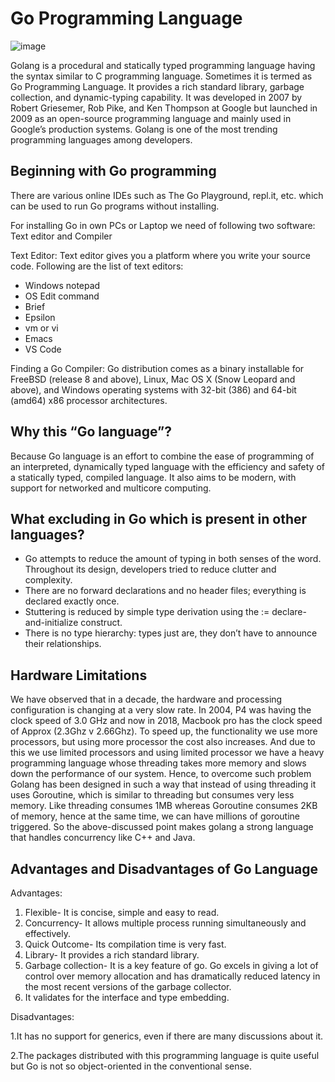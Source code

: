 # Go Programming Language

![image](https://user-images.githubusercontent.com/101946115/209450673-6392aeda-88c0-4abb-978d-559eb822f32a.png)

Golang is a procedural and statically typed programming language having the syntax similar to C programming language. Sometimes it is termed as Go Programming Language. It provides a rich standard library, garbage collection, and dynamic-typing capability. It was developed in 2007 by Robert Griesemer, Rob Pike, and Ken Thompson at Google but launched in 2009 as an open-source programming language and mainly used in Google’s production systems. Golang is one of the most trending programming languages among developers.

##  Beginning with Go programming

There are various online IDEs such as The Go Playground, repl.it, etc. which can be used to run Go programs without installing. 

For installing Go in own PCs or Laptop we need of following two software: Text editor and Compiler 

Text Editor: Text editor gives you a platform where you write your source code. Following are the list of text editors:  

- Windows notepad
- OS Edit command
- Brief
- Epsilon
- vm or vi
- Emacs
- VS Code

Finding a Go Compiler: Go distribution comes as a binary installable for FreeBSD (release 8 and above), Linux, Mac OS X (Snow Leopard and above), and Windows operating systems with 32-bit (386) and 64-bit (amd64) x86 processor architectures.

## Why this “Go language”?

Because Go language is an effort to combine the ease of programming of an interpreted, dynamically typed language with the efficiency and safety of a statically typed, compiled language. It also aims to be modern, with support for networked and multicore computing. 

## What excluding in Go which is present in other languages? 

- Go attempts to reduce the amount of typing in both senses of the word. Throughout its design, developers tried to reduce clutter and complexity.
- There are no forward declarations and no header files; everything is declared exactly once.
- Stuttering is reduced by simple type derivation using the := declare-and-initialize construct.
- There is no type hierarchy: types just are, they don’t have to announce their relationships.

## Hardware Limitations

We have observed that in a decade, the hardware and processing configuration is changing at a very slow rate. In 2004, P4 was having the clock speed of 3.0 GHz and now in 2018, Macbook pro has the clock speed of Approx (2.3Ghz v 2.66Ghz). To speed up, the functionality we use more processors, but using more processor the cost also increases. And due to this we use limited processors and using limited processor we have a heavy programming language whose threading takes more memory and slows down the performance of our system. Hence, to overcome such problem Golang has been designed in such a way that instead of using threading it uses Goroutine, which is similar to threading but consumes very less memory. 
Like threading consumes 1MB whereas Goroutine consumes 2KB of memory, hence at the same time, we can have millions of goroutine triggered. 
So the above-discussed point makes golang a strong language that handles concurrency like C++ and Java. 

## Advantages and Disadvantages of Go Language

Advantages:  

1. Flexible- It is concise, simple and easy to read.
2. Concurrency- It allows multiple process running simultaneously and effectively.
3. Quick Outcome- Its compilation time is very fast.
4. Library- It provides a rich standard library.
5. Garbage collection- It is a key feature of go. Go excels in giving a lot of control over memory allocation and has dramatically reduced latency in the most recent versions of the garbage collector.
6. It validates for the interface and type embedding.

Disadvantages:  

1.It has no support for generics, even if there are many discussions about it.

2.The packages distributed with this programming language is quite useful but Go is not so object-oriented in the conventional sense.


